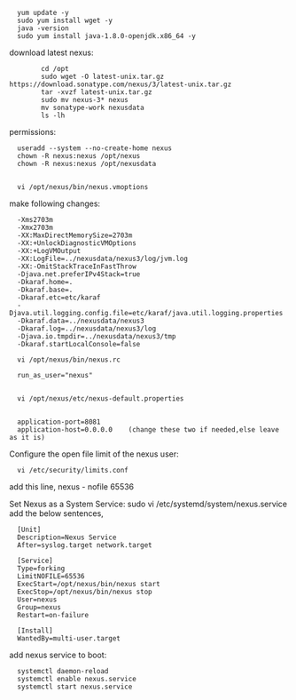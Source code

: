       yum update -y
      sudo yum install wget -y
      java -version
      sudo yum install java-1.8.0-openjdk.x86_64 -y

download latest nexus:

            cd /opt
            sudo wget -O latest-unix.tar.gz https://download.sonatype.com/nexus/3/latest-unix.tar.gz
            tar -xvzf latest-unix.tar.gz
            sudo mv nexus-3* nexus
            mv sonatype-work nexusdata
            ls -lh

permissions:

      useradd --system --no-create-home nexus
      chown -R nexus:nexus /opt/nexus
      chown -R nexus:nexus /opt/nexusdata


      vi /opt/nexus/bin/nexus.vmoptions
make following changes:

      -Xms2703m
      -Xmx2703m
      -XX:MaxDirectMemorySize=2703m
      -XX:+UnlockDiagnosticVMOptions
      -XX:+LogVMOutput
      -XX:LogFile=../nexusdata/nexus3/log/jvm.log
      -XX:-OmitStackTraceInFastThrow
      -Djava.net.preferIPv4Stack=true
      -Dkaraf.home=.
      -Dkaraf.base=.
      -Dkaraf.etc=etc/karaf
      -Djava.util.logging.config.file=etc/karaf/java.util.logging.properties
      -Dkaraf.data=../nexusdata/nexus3
      -Dkaraf.log=../nexusdata/nexus3/log
      -Djava.io.tmpdir=../nexusdata/nexus3/tmp
      -Dkaraf.startLocalConsole=false

      vi /opt/nexus/bin/nexus.rc

      run_as_user="nexus"


      vi /opt/nexus/etc/nexus-default.properties


      application-port=8081
      application-host=0.0.0.0    (change these two if needed,else leave as it is)

Configure the open file limit of the nexus user:

      vi /etc/security/limits.conf
add this line,
      nexus - nofile 65536


Set Nexus as a System Service:
      sudo vi /etc/systemd/system/nexus.service
add the below sentences,

      [Unit]
      Description=Nexus Service
      After=syslog.target network.target

      [Service]
      Type=forking
      LimitNOFILE=65536
      ExecStart=/opt/nexus/bin/nexus start
      ExecStop=/opt/nexus/bin/nexus stop
      User=nexus
      Group=nexus
      Restart=on-failure

      [Install]
      WantedBy=multi-user.target



add nexus service to boot:

      systemctl daemon-reload
      systemctl enable nexus.service
      systemctl start nexus.service
